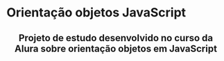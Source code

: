 <h1>Orientação objetos JavaScript</h1>

<h2 align ="center">Projeto de estudo desenvolvido no curso da Alura sobre orientação objetos em JavaScript</h2>
